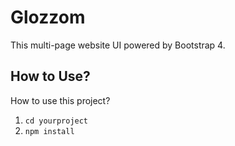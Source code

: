 # Glozzom
This multi-page website UI powered by Bootstrap 4.
## How to Use?
How to use this project?
 
1. `cd yourproject`
2. `npm install`


